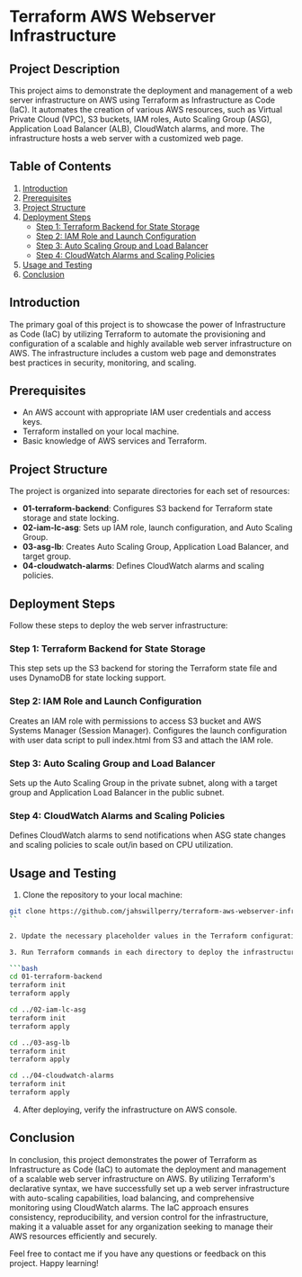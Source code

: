 
# Terraform AWS Webserver Infrastructure

## Project Description

This project aims to demonstrate the deployment and management of a web server infrastructure on AWS using Terraform as Infrastructure as Code (IaC). It automates the creation of various AWS resources, such as Virtual Private Cloud (VPC), S3 buckets, IAM roles, Auto Scaling Group (ASG), Application Load Balancer (ALB), CloudWatch alarms, and more. The infrastructure hosts a web server with a customized web page.

## Table of Contents

1. [Introduction](#introduction)
2. [Prerequisites](#prerequisites)
3. [Project Structure](#project-structure)
4. [Deployment Steps](#deployment-steps)
   - [Step 1: Terraform Backend for State Storage](#step-1-terraform-backend-for-state-storage)
   - [Step 2: IAM Role and Launch Configuration](#step-2-iam-role-and-launch-configuration)
   - [Step 3: Auto Scaling Group and Load Balancer](#step-3-auto-scaling-group-and-load-balancer)
   - [Step 4: CloudWatch Alarms and Scaling Policies](#step-4-cloudwatch-alarms-and-scaling-policies)
5. [Usage and Testing](#usage-and-testing)
6. [Conclusion](#conclusion)

## Introduction

The primary goal of this project is to showcase the power of Infrastructure as Code (IaC) by utilizing Terraform to automate the provisioning and configuration of a scalable and highly available web server infrastructure on AWS. The infrastructure includes a custom web page and demonstrates best practices in security, monitoring, and scaling.

## Prerequisites

- An AWS account with appropriate IAM user credentials and access keys.
- Terraform installed on your local machine.
- Basic knowledge of AWS services and Terraform.

## Project Structure

The project is organized into separate directories for each set of resources:

- **01-terraform-backend**: Configures S3 backend for Terraform state storage and state locking.
- **02-iam-lc-asg**: Sets up IAM role, launch configuration, and Auto Scaling Group.
- **03-asg-lb**: Creates Auto Scaling Group, Application Load Balancer, and target group.
- **04-cloudwatch-alarms**: Defines CloudWatch alarms and scaling policies.

## Deployment Steps

Follow these steps to deploy the web server infrastructure:

### Step 1: Terraform Backend for State Storage

This step sets up the S3 backend for storing the Terraform state file and uses DynamoDB for state locking support.

### Step 2: IAM Role and Launch Configuration

Creates an IAM role with permissions to access S3 bucket and AWS Systems Manager (Session Manager). Configures the launch configuration with user data script to pull index.html from S3 and attach the IAM role.

### Step 3: Auto Scaling Group and Load Balancer

Sets up the Auto Scaling Group in the private subnet, along with a target group and Application Load Balancer in the public subnet.

### Step 4: CloudWatch Alarms and Scaling Policies

Defines CloudWatch alarms to send notifications when ASG state changes and scaling policies to scale out/in based on CPU utilization.

## Usage and Testing

1. Clone the repository to your local machine:

```bash
git clone https://github.com/jahswillperry/terraform-aws-webserver-infrastructure.git
``

2. Update the necessary placeholder values in the Terraform configuration files (region, bucket names, IAM role name, etc.).

3. Run Terraform commands in each directory to deploy the infrastructure:

```bash
cd 01-terraform-backend
terraform init
terraform apply

cd ../02-iam-lc-asg
terraform init
terraform apply

cd ../03-asg-lb
terraform init
terraform apply

cd ../04-cloudwatch-alarms
terraform init
terraform apply
```

4. After deploying, verify the infrastructure on AWS console.

## Conclusion

In conclusion, this project demonstrates the power of Terraform as Infrastructure as Code (IaC) to automate the deployment and management of a scalable web server infrastructure on AWS. By utilizing Terraform's declarative syntax, we have successfully set up a web server infrastructure with auto-scaling capabilities, load balancing, and comprehensive monitoring using CloudWatch alarms. The IaC approach ensures consistency, reproducibility, and version control for the infrastructure, making it a valuable asset for any organization seeking to manage their AWS resources efficiently and securely.

Feel free to contact me if you have any questions or feedback on this project. Happy learning!
